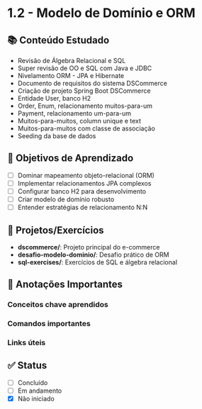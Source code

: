 # 1.2 - Modelo de Domínio e ORM

## 📚 Conteúdo Estudado
- Revisão de Álgebra Relacional e SQL
- Super revisão de OO e SQL com Java e JDBC
- Nivelamento ORM - JPA e Hibernate
- Documento de requisitos do sistema DSCommerce
- Criação de projeto Spring Boot DSCommerce
- Entidade User, banco H2
- Order, Enum, relacionamento muitos-para-um
- Payment, relacionamento um-para-um
- Muitos-para-muitos, column unique e text
- Muitos-para-muitos com classe de associação
- Seeding da base de dados

## 🎯 Objetivos de Aprendizado
- [ ] Dominar mapeamento objeto-relacional (ORM)
- [ ] Implementar relacionamentos JPA complexos
- [ ] Configurar banco H2 para desenvolvimento
- [ ] Criar modelo de domínio robusto
- [ ] Entender estratégias de relacionamento N:N

## 🔧 Projetos/Exercícios
- **dscommerce/**: Projeto principal do e-commerce
- **desafio-modelo-dominio/**: Desafio prático de ORM
- **sql-exercises/**: Exercícios de SQL e álgebra relacional

## 📝 Anotações Importantes
### Conceitos chave aprendidos


### Comandos importantes


### Links úteis



## ✅ Status
- [ ] Concluído
- [ ] Em andamento
- [x] Não iniciado
